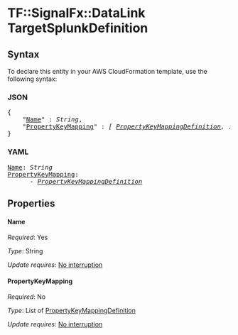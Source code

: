 # TF::SignalFx::DataLink TargetSplunkDefinition

## Syntax

To declare this entity in your AWS CloudFormation template, use the following syntax:

### JSON

<pre>
{
    "<a href="#name" title="Name">Name</a>" : <i>String</i>,
    "<a href="#propertykeymapping" title="PropertyKeyMapping">PropertyKeyMapping</a>" : <i>[ <a href="propertykeymappingdefinition.md">PropertyKeyMappingDefinition</a>, ... ]</i>
}
</pre>

### YAML

<pre>
<a href="#name" title="Name">Name</a>: <i>String</i>
<a href="#propertykeymapping" title="PropertyKeyMapping">PropertyKeyMapping</a>: <i>
      - <a href="propertykeymappingdefinition.md">PropertyKeyMappingDefinition</a></i>
</pre>

## Properties

#### Name

_Required_: Yes

_Type_: String

_Update requires_: [No interruption](https://docs.aws.amazon.com/AWSCloudFormation/latest/UserGuide/using-cfn-updating-stacks-update-behaviors.html#update-no-interrupt)

#### PropertyKeyMapping

_Required_: No

_Type_: List of <a href="propertykeymappingdefinition.md">PropertyKeyMappingDefinition</a>

_Update requires_: [No interruption](https://docs.aws.amazon.com/AWSCloudFormation/latest/UserGuide/using-cfn-updating-stacks-update-behaviors.html#update-no-interrupt)

